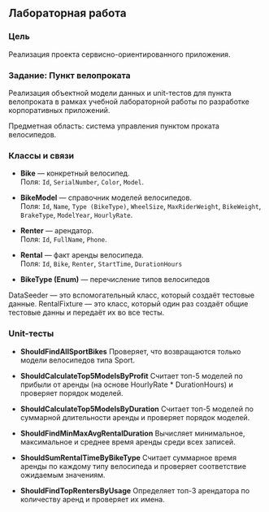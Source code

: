 ## Лабораторная работа
### Цель
Реализация проекта сервисно-ориентированного приложения.

### Задание: Пункт велопроката
Реализация объектной модели данных и unit-тестов для пункта велопроката в рамках учебной лабораторной работы по разработке корпоративных приложений.

Предметная область: система управления пунктом проката велосипедов.

### Классы и связи

- **Bike** — конкретный велосипед.  
  Поля: `Id`, `SerialNumber`, `Color`, `Model`.

- **BikeModel** — справочник моделей велосипедов.  
  Поля: `Id`, `Name`, `Type (BikeType)`, `WheelSize`, `MaxRiderWeight`, `BikeWeight`, `BrakeType`, `ModelYear`, `HourlyRate`.

- **Renter** — арендатор.  
  Поля: `Id`, `FullName`, `Phone`.

- **Rental** — факт аренды велосипеда.  
  Поля: `Id`, `Bike`, `Renter`, `StartTime`, `DurationHours`

- **BikeType (Enum)** — перечисление типов велосипедов 

DataSeeder — это вспомогательный класс, который создаёт тестовые данные.
RentalFixture — это класс, который один раз создаёт общие тестовые данны и передаёт их во все тесты.


### Unit-тесты

- **ShouldFindAllSportBikes**
Проверяет, что возвращаются только модели велосипедов типа Sport.

- **ShouldCalculateTop5ModelsByProfit**
Считает топ-5 моделей по прибыли от аренды (на основе HourlyRate * DurationHours) и проверяет порядок моделей.

- **ShouldCalculateTop5ModelsByDuration**
Считает топ-5 моделей по суммарной длительности аренды и проверяет порядок моделей.

- **ShouldFindMinMaxAvgRentalDuration**
Вычисляет минимальное, максимальное и среднее время аренды среди всех записей.

- **ShouldSumRentalTimeByBikeType**
Считает суммарное время аренды по каждому типу велосипеда и проверяет соответствие ожидаемым значениям.

- **ShouldFindTopRentersByUsage**
Определяет топ-3 арендатора по количеству аренд и проверяет их имена.

